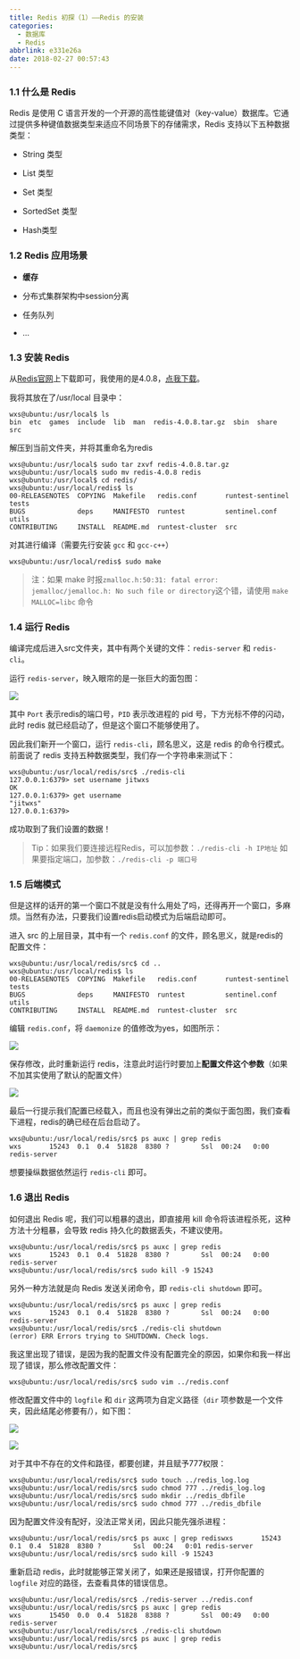 ```yaml
---
title: Redis 初探（1）——Redis 的安装
categories: 
  - 数据库
  - Redis
abbrlink: e331e26a
date: 2018-02-27 00:57:43
---
```


### 1.1 什么是 Redis

Redis 是使用 C 语言开发的一个开源的高性能键值对（key-value）数据库。它通过提供多种键值数据类型来适应不同场景下的存储需求，Redis 支持以下五种数据类型：

- String 类型

- List 类型

- Set 类型

- SortedSet 类型

-  Hash类型

### 1.2 Redis 应用场景

- **缓存**

- 分布式集群架构中session分离

- 任务队列

- ...

### 1.3 安装 Redis

从[Redis官网](http://www.redis.cn/download.html)上下载即可，我使用的是4.0.8，[点我下载](http://download.redis.io/releases/redis-4.0.8.tar.gz)。

我将其放在了/usr/local 目录中：

```shell
wxs@ubuntu:/usr/local$ ls
bin  etc  games  include  lib  man  redis-4.0.8.tar.gz  sbin  share  src
```

解压到当前文件夹，并将其重命名为redis

```shell
wxs@ubuntu:/usr/local$ sudo tar zxvf redis-4.0.8.tar.gz
wxs@ubuntu:/usr/local$ sudo mv redis-4.0.8 redis
wxs@ubuntu:/usr/local$ cd redis/
wxs@ubuntu:/usr/local/redis$ ls
00-RELEASENOTES  COPYING  Makefile   redis.conf       runtest-sentinel  tests
BUGS             deps     MANIFESTO  runtest          sentinel.conf     utils
CONTRIBUTING     INSTALL  README.md  runtest-cluster  src
```

对其进行编译（需要先行安装 `gcc` 和 `gcc-c++`）

```shell
wxs@ubuntu:/usr/local/redis$ sudo make
```

>注：如果 make 时报`zmalloc.h:50:31: fatal error: jemalloc/jemalloc.h: No such file or directory`这个错，请使用 `make MALLOC=libc` 命令

### 1.4 运行 Redis

编译完成后进入src文件夹，其中有两个关键的文件：`redis-server` 和 `redis-cli`。

运行 `redis-server`，映入眼帘的是一张巨大的面包图：

![](https://cdn.jsdelivr.net/gh/jitwxs/cdn/blog/posts/201802/20180227000842739.png)

其中 `Port` 表示redis的端口号，`PID` 表示改进程的 pid 号，下方光标不停的闪动，此时 redis 就已经启动了，但是这个窗口不能够使用了。

因此我们新开一个窗口，运行 `redis-cli`，顾名思义，这是 redis 的命令行模式。前面说了 redis 支持五种数据类型，我们存一个字符串来测试下：

```shell
wxs@ubuntu:/usr/local/redis/src$ ./redis-cli 
127.0.0.1:6379> set username jitwxs
OK
127.0.0.1:6379> get username
"jitwxs"
127.0.0.1:6379> 
```

成功取到了我们设置的数据！

>Tip：如果我们要连接远程Redis，可以加参数：`./redis-cli -h IP地址`
>如果要指定端口，加参数：`./redis-cli -p 端口号`

### 1.5 后端模式

但是这样的话开的第一个窗口不就是没有什么用处了吗，还得再开一个窗口，多麻烦。当然有办法，只要我们设置redis启动模式为后端启动即可。

进入 src 的上层目录，其中有一个 `redis.conf` 的文件，顾名思义，就是redis的配置文件：

```shell
wxs@ubuntu:/usr/local/redis/src$ cd ..
wxs@ubuntu:/usr/local/redis$ ls
00-RELEASENOTES  COPYING  Makefile   redis.conf       runtest-sentinel  tests
BUGS             deps     MANIFESTO  runtest          sentinel.conf     utils
CONTRIBUTING     INSTALL  README.md  runtest-cluster  src
```

编辑 `redis.conf`，将 `daemonize` 的值修改为yes，如图所示：

![](https://cdn.jsdelivr.net/gh/jitwxs/cdn/blog/posts/201802/20180227001929294.png)

保存修改，此时重新运行 redis，注意此时运行时要加上**配置文件这个参数**（如果不加其实使用了默认的配置文件）

![](https://cdn.jsdelivr.net/gh/jitwxs/cdn/blog/posts/201802/20180227002449161.png)

最后一行提示我们配置已经载入，而且也没有弹出之前的类似于面包图，我们查看下进程，redis的确已经在后台启动了。

```shell
wxs@ubuntu:/usr/local/redis/src$ ps auxc | grep redis
wxs       15243  0.1  0.4  51828  8380 ?        Ssl  00:24   0:00 redis-server
```

想要操纵数据依然运行 `redis-cli` 即可。

### 1.6 退出 Redis

如何退出 Redis 呢，我们可以粗暴的退出，即直接用 kill 命令将该进程杀死，这种方法十分粗暴，会导致 redis 持久化的数据丢失，不建议使用。

```shell
wxs@ubuntu:/usr/local/redis/src$ ps auxc | grep redis
wxs       15243  0.1  0.4  51828  8380 ?        Ssl  00:24   0:00 redis-server
wxs@ubuntu:/usr/local/redis/src$ sudo kill -9 15243
```

另外一种方法就是向 Redis 发送关闭命令，即 `redis-cli shutdown` 即可。

```shell
wxs@ubuntu:/usr/local/redis/src$ ps auxc | grep redis
wxs       15243  0.1  0.4  51828  8380 ?        Ssl  00:24   0:00 redis-server
wxs@ubuntu:/usr/local/redis/src$ ./redis-cli shutdown
(error) ERR Errors trying to SHUTDOWN. Check logs.
```

我这里出现了错误，是因为我的配置文件没有配置完全的原因，如果你和我一样出现了错误，那么修改配置文件：

```shell
wxs@ubuntu:/usr/local/redis/src$ sudo vim ../redis.conf
```

修改配置文件中的 `logfile` 和 `dir` 这两项为自定义路径（`dir` 项参数是一个文件夹，因此结尾必修要有/），如下图：

![](https://cdn.jsdelivr.net/gh/jitwxs/cdn/blog/posts/201802/2018022700443054.png)

![](https://cdn.jsdelivr.net/gh/jitwxs/cdn/blog/posts/201802/20180227004439162.png)

对于其中不存在的文件和路径，都要创建，并且赋予777权限：

```shell
wxs@ubuntu:/usr/local/redis/src$ sudo touch ../redis_log.log
wxs@ubuntu:/usr/local/redis/src$ sudo chmod 777 ../redis_log.log
wxs@ubuntu:/usr/local/redis/src$ sudo mkdir ../redis_dbfile
wxs@ubuntu:/usr/local/redis/src$ sudo chmod 777 ../redis_dbfile
```

因为配置文件没有配好，没法正常关闭，因此只能先强杀进程：

```shell
wxs@ubuntu:/usr/local/redis/src$ ps auxc | grep rediswxs       15243  0.1  0.4  51828  8380 ?        Ssl  00:24   0:01 redis-server
wxs@ubuntu:/usr/local/redis/src$ sudo kill -9 15243
```

重新启动 redis，此时就能够正常关闭了，如果还是报错误，打开你配置的 `logfile` 对应的路径，去查看具体的错误信息。

```shell
wxs@ubuntu:/usr/local/redis/src$ ./redis-server ../redis.conf 
wxs@ubuntu:/usr/local/redis/src$ ps auxc | grep redis
wxs       15450  0.0  0.4  51828  8388 ?        Ssl  00:49   0:00 redis-server
wxs@ubuntu:/usr/local/redis/src$ ./redis-cli shutdown
wxs@ubuntu:/usr/local/redis/src$ ps auxc | grep redis
wxs@ubuntu:/usr/local/redis/src$ 
```
